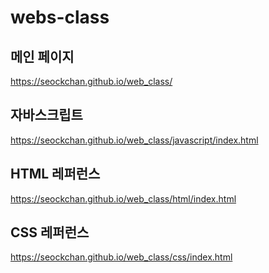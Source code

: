 # webs-class
## 메인 페이지
https://seockchan.github.io/web_class/
## 자바스크립트
https://seockchan.github.io/web_class/javascript/index.html
## HTML 레퍼런스
https://seockchan.github.io/web_class/html/index.html
## CSS 레퍼런스
https://seockchan.github.io/web_class/css/index.html
